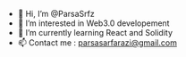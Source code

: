 - 👋 Hi, I’m @ParsaSrfz
- 👀 I’m interested in Web3.0 developement
- 🌱 I’m currently learning React and Solidity
- 📫 Contact me : parsasarfarazi@gmail.com

<!---
ParsaSrfz/ParsaSrfz is a ✨ special ✨ repository because its `README.md` (this file) appears on your GitHub profile.
You can click the Preview link to take a look at your changes.
--->
